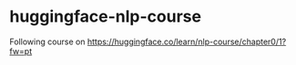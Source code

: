 # huggingface-nlp-course
Following course on https://huggingface.co/learn/nlp-course/chapter0/1?fw=pt
